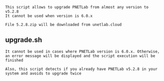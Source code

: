 ```linux
This script allows to upgrade PNETLab from almost any version to v5.2.8
It cannot be used when version is 6.0.x

File 5.2.8.zip will be downloaded from unetlab.cloud
```
## upgrade.sh

`It cannot be used in cases where PNETLab version is 6.0.x. Otherwise, an error message will be displayed and the script execution will be finished`

`Also, this script detects if you already have PNETLab v5.2.8 in your system and avoids to upgrade twice`

